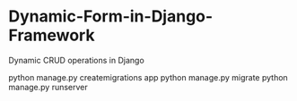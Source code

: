 # Dynamic-Form-in-Django-Framework

Dynamic CRUD operations in Django

python manage.py createmigrations app
python manage.py migrate
python manage.py runserver
  
